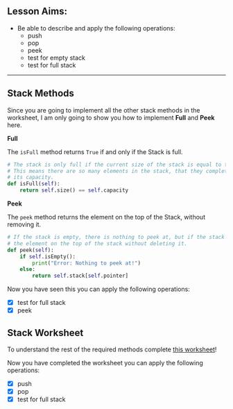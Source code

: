 ## Lesson Aims:
* Be able to describe and apply the following operations: 
  * push
  * pop
  * peek 
  * test for empty stack
  * test for full stack

---
## Stack Methods

Since you are going to implement all the other stack methods in the worksheet, I am only going to show you how to implement **Full** and **Peek** here.

**Full**

The `isFull` method returns `True` if and only if the Stack is full.
```python
# The stack is only full if the current size of the stack is equal to the capacity.
# This means there are so many elements in the stack, that they completely use up
# its capacity.
def isFull(self):
    return self.size() == self.capacity
```

**Peek** 

The `peek` method returns the element on the top of the Stack, without removing it.
```python
# If the stack is empty, there is nothing to peek at, but if the stack has elements, return
# the element on the top of the stack without deleting it.
def peek(self):
    if self.isEmpty():
        print("Error: Nothing to peek at!")
    else:
        return self.stack[self.pointer]
```
Now you have seen this you can apply the following operations:
- [x] test for full stack
- [x] peek

## Stack Worksheet

To understand the rest of the required methods complete [this worksheet](https://github.com/a-level-datastructures/a-level-datastructures.github.io/files/6057410/Stack_OOP_Exercise.pdf)!

Now you have completed the worksheet you can apply the following operations:
- [x] push
- [x] pop
- [x] test for  full stack
